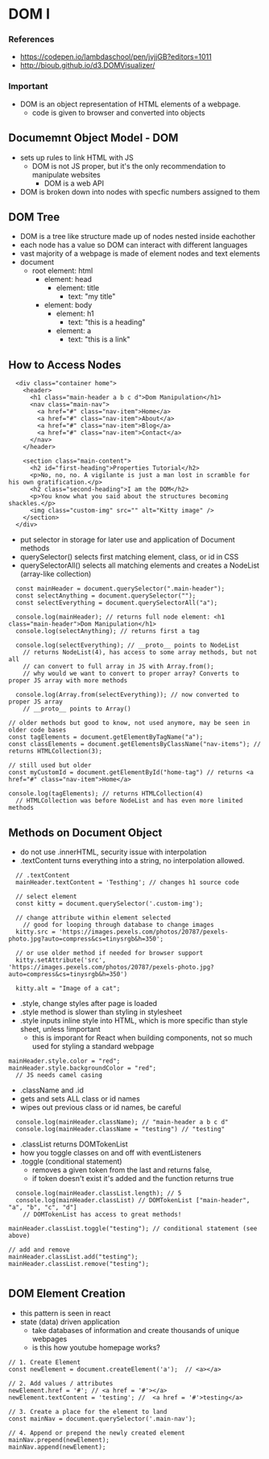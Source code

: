 # DOM I

### References

- https://codepen.io/lambdaschool/pen/jvjjGB?editors=1011
- http://bioub.github.io/d3.DOMVisualizer/

### Important

- DOM is an object representation of HTML elements of a webpage.
  - code is given to browser and converted into objects

## Documemnt Object Model - DOM

- sets up rules to link HTML with JS
  - DOM is not JS proper, but it's the only recommendation to manipulate websites
    - DOM is a web API
- DOM is broken down into nodes with specfic numbers assigned to them

## DOM Tree

- DOM is a tree like structure made up of nodes nested inside eachother
- each node has a value so DOM can interact with different languages
- vast majority of a webpage is made of element nodes and text elements
- document
  - root element: html
    - element: head
      - element: title
        - text: "my title"
    - element: body
      - element: h1
        - text: "this is a heading"
      - element: a
        - text: "this is a link"

## How to Access Nodes

```
  <div class="container home">
    <header>
      <h1 class="main-header a b c d">Dom Manipulation</h1>
      <nav class="main-nav">
        <a href="#" class="nav-item">Home</a>
        <a href="#" class="nav-item">About</a>
        <a href="#" class="nav-item">Blog</a>
        <a href="#" class="nav-item">Contact</a>
      </nav>
    </header>

    <section class="main-content">
      <h2 id="first-heading">Properties Tutorial</h2>
      <p>No, no, no. A vigilante is just a man lost in scramble for his own gratification.</p>
      <h2 class="second-heading">I am the DOM</h2>
      <p>You know what you said about the structures becoming shackles.</p>
      <img class="custom-img" src="" alt="Kitty image" />
    </section>
  </div>

```

- put selector in storage for later use and application of Document methods
- querySelector() selects first matching element, class, or id in CSS
- querySelectorAll() selects all matching elements and creates a NodeList (array-like collection)

```
  const mainHeader = document.querySelector(".main-header");
  const selectAnything = document.querySelector("");
  const selectEverything = document.querySelectorAll("a");

  console.log(mainHeader); // returns full node element: <h1 class="main-header">Dom Manipulation</h1>
  console.log(selectAnything); // returns first a tag

  console.log(selectEverything); // __proto__ points to NodeList
    // returns NodeList(4), has access to some array methods, but not all
    // can convert to full array in JS with Array.from();
    // why would we want to convert to proper array? Converts to proper JS array with more methods

  console.log(Array.from(selectEverything)); // now converted to proper JS array
    // __proto__ points to Array()

```

```
// older methods but good to know, not used anymore, may be seen in older code bases
const tagElements = document.getElementByTagName("a");
const classElements = document.getElementsByClassName("nav-items"); // returns HTMLCollection(3);

// still used but older
const myCustomId = document.getElementById("home-tag") // returns <a href="#" class="nav-item">Home</a>

console.log(tagElements); // returns HTMLCollection(4)
  // HTMLCollection was before NodeList and has even more limited methods
```

## Methods on Document Object

- do not use .innerHTML, security issue with interpolation
- .textContent turns everything into a string, no interpolation allowed.

```
  // .textContent
  mainHeader.textContent = 'Testhing'; // changes h1 source code

  // select element
  const kitty = document.querySelector('.custom-img');

  // change attribute within element selected
    // good for looping through database to change images
  kitty.src = 'https://images.pexels.com/photos/20787/pexels-photo.jpg?auto=compress&cs=tinysrgb&h=350';

  // or use older method if needed for browser support
  kitty.setAttribute('src', 'https://images.pexels.com/photos/20787/pexels-photo.jpg?auto=compress&cs=tinysrgb&h=350')

  kitty.alt = "Image of a cat";
```

- .style, change styles after page is loaded
- .style method is slower than styling in stylesheet
- .style inputs inline style into HTML, which is more specific than style sheet, unless !important
  - this is imporant for React when building components, not so much used for styling a standard webpage

```
mainHeader.style.color = "red";
mainHeader.style.backgroundColor = "red";
  // JS needs camel casing
```

- .className and .id
- gets and sets ALL class or id names
- wipes out previous class or id names, be careful

```
  console.log(mainHeader.className); // "main-header a b c d"
  console.log(mainHeader.className = "testing") // "testing"
```

- .classList returns DOMTokenList
- how you toggle classes on and off with eventListeners
- .toggle (conditional statement)
  - removes a given token from the last and returns false,
  - if token doesn't exist it's added and the function returns true

```
  console.log(mainHeader.classList.length); // 5
  console.log(mainHeader.classList) // DOMTokenList ["main-header", "a", "b", "c", "d"]
    // DOMTokenList has access to great methods!

mainHeader.classList.toggle("testing"); // conditional statement (see above)

// add and remove
mainHeader.classList.add("testing");
mainHeader.classList.remove("testing");

```

#

## DOM Element Creation

- this pattern is seen in react
- state (data) driven application
  - take databases of information and create thousands of unique webpages
  - is this how youtube homepage works?

```
// 1. Create Element
const newElement = document.createElement('a');  // <a></a>

// 2. Add values / attributes
newElement.href = '#'; // <a href = '#'></a>
newElement.textContent = 'testing'; //  <a href = '#'>testing</a>

// 3. Create a place for the element to land
const mainNav = document.querySelector('.main-nav');

// 4. Append or prepend the newly created element
mainNav.prepend(newElement);
mainNav.append(newElement);
```
